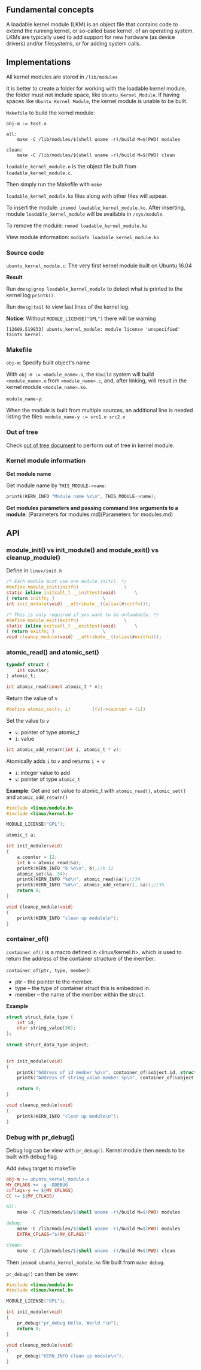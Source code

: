 ## Fundamental concepts

A loadable kernel module (LKM) is an object file that contains code to extend the running kernel, or so-called base kernel, of an operating system. LKMs are typically used to add support for new hardware (as device drivers) and/or filesystems, or for adding system calls.

## Implementations

All kernel modules are stored in ``/lib/modules``

It is better to create a folder for working with the loadable kernel module, the folder must not include space, like ``Ubuntu_Kernel_Module``. If having spaces like ``Ubuntu Kernel Module``, the kernel module is unable to be built.

``Makefile`` to build the kernel module:

```
obj-m := test.o

all:
	make -C /lib/modules/$(shell uname -r)/build M=$(PWD) modules

clean:
	make -C /lib/modules/$(shell uname -r)/build M=$(PWD) clean
```

``loadable_kernel_module.o`` is the object file built from ``loadable_kernel_module.c``.

Then simply run the Makefile with ``make``

``loadable_kernel_module.ko`` files along with other files will appear.

To insert the module: ``insmod loadable_kernel_module.ko``. After inserting, module ``loadable_kernel_module`` will be available in ``/sys/module``.

To remove the module: ``rmmod loadable_kernel_module.ko``

View module information: ``modinfo loadable_kernel_module.ko``

### Source code

``ubuntu_kernel_module.c``: The very first kernel module built on Ubuntu 16.04

**Result**

Run ``dmesg|grep loadable_kernel_module`` to detect what is printed to the kernel log ``printk()``.

Run ``dmesg|tail`` to view last lines of the kernel log.

**Notice**: Without ``MODULE_LICENSE("GPL")`` there will be warning

```
[12609.519833] ubuntu_kernel_module: module license 'unspecified' taints kernel.
```

### Makefile

``obj-m``: Specify built object's name

With ``obj-m := <module_name>.o``, the ``kbuild`` system will build ``<module_name>.o`` from ``<module_name>.c``,
and, after linking, will result in the kernel module ``<module_name>.ko``.

``module_name-y``:

When the module is built from multiple sources, an additional line is needed listing the files: ``module_name-y := src1.o src2.o``

### Out of tree

Check [out of tree document](Out%20of%20tree.md) to perform out of tree in kernel module.

### Kernel module information

**Get module name**

Get module name by ``THIS_MODULE->name``:
```c
printk(KERN_INFO "Module name %s\n", THIS_MODULE->name);
```

**Get modules parameters and passing command line arguments to a module**: [Parameters for modules.md](Parameters for modules.md)

## API

### module_init() vs init_module() and module_exit() vs cleanup_module()

Define in ``linux/init.h``

```c
/* Each module must use one module_init(). */
#define module_init(initfn)                 \
static inline initcall_t __inittest(void)       \
{ return initfn; }                  \
int init_module(void) __attribute__((alias(#initfn)));

/* This is only required if you want to be unloadable. */
#define module_exit(exitfn)                 \
static inline exitcall_t __exittest(void)       \
{ return exitfn; }                  \
void cleanup_module(void) __attribute__((alias(#exitfn)));
```

### atomic_read() and atomic_set()

```c
typedef struct {
	int counter;
} atomic_t;
```

```c
int atomic_read(const atomic_t * v);
```

Return the value of v

```c
#define atomic_set(v, i)        ((v)->counter = (i))
```

Set the value to v

* ``v``: pointer of type atomic_t
* ``i``: value

```c
int atomic_add_return(int i, atomic_t * v);
```
Atomically adds ``i`` to ``v`` and returns ``i + v``

* ``i``: integer value to add
* ``v``: pointer of type ``atomic_t``

**Example**: Get and set value to atomic_t with ``atomic_read()``, ``atomic_set()`` and ``atomic_add_return()``

```c
#include <linux/module.h>
#include <linux/kernel.h>

MODULE_LICENSE("GPL");

atomic_t a;

int init_module(void)
{
	a.counter = 12;
	int b = atomic_read(&a);
	printk(KERN_INFO "b %d\n", b);//b 12
	atomic_set(&a, 34);
	printk(KERN_INFO "%d\n", atomic_read(&a));//34
	printk(KERN_INFO "%d\n", atomic_add_return(1, &a));//35
	return 0;
}

void cleanup_module(void)
{
	printk(KERN_INFO "clean up module\n");
}
```

### container_of()

``container_of()`` is a macro defined in <linux/kernel.h>, which is used to return the address of the container structure of the member.

``container_of(ptr, type, member)``:

* ptr – the pointer to the member.
* type – the type of container struct this is embedded in.
* member – the name of the member within the struct.

**Example**

```c
struct struct_data_type {
	int id;
	char string_value[50];
};
    
struct struct_data_type object;
    

int init_module(void)
{    
    printk("Address of id member %p\n", container_of(&object.id, struct struct_data_type, id));
    printk("Address of string_value member %p\n", container_of(&object.string_value, struct struct_data_type, string_value));

	return 0;
}

void cleanup_module(void)
{   
	printk(KERN_INFO "clean up module\n");
}
```

### Debug with pr_debug()

Debug log can be view with ``pr_debug()``. Kernel module then needs to be built with debug flag.

Add ``debug`` target to makefile

```Makefile
obj-m += ubuntu_kernel_module.o
MY_CFLAGS += -g -DDEBUG
ccflags-y += ${MY_CFLAGS}
CC += ${MY_CFLAGS}

all:
	make -C /lib/modules/$(shell uname -r)/build M=$(PWD) modules

debug:
	make -C /lib/modules/$(shell uname -r)/build M=$(PWD) modules 
	EXTRA_CFLAGS="$(MY_CFLAGS)"

clean:
	make -C /lib/modules/$(shell uname -r)/build M=$(PWD) clean
```

Then ``insmod ubuntu_kernel_module.ko`` file built from  ``make debug``.

``pr_debug()`` can then be view:

```c
#include <linux/module.h>
#include <linux/kernel.h>

MODULE_LICENSE("GPL");

int init_module(void)
{
    pr_debug("pr_debug Hello, World !\n");
    return 0;
}

void cleanup_module(void)
{
    pr_debug("KERN_INFO clean up module\n");
}
```
